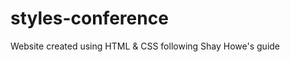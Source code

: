 styles-conference
=================

Website created using HTML &amp; CSS following Shay Howe's guide

